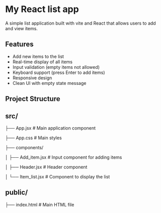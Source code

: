 # My React list app

A simple list application built with vite and React that allows users to add and view items.

## Features

- Add new items to the list
- Real-time display of all items
- Input validation (empty items not allowed)
- Keyboard support (press Enter to add items)
- Responsive design
- Clean UI with empty state message

## Project Structure
## src/
├── App.jsx # Main application component

├── App.css # Main styles

├── components/

│ ├── Add_item.jsx # Input component for adding items

│ ├── Header.jsx # Header component

│ └── Item_list.jsx # Component to display the list

## public/

├── index.html # Main HTML file
